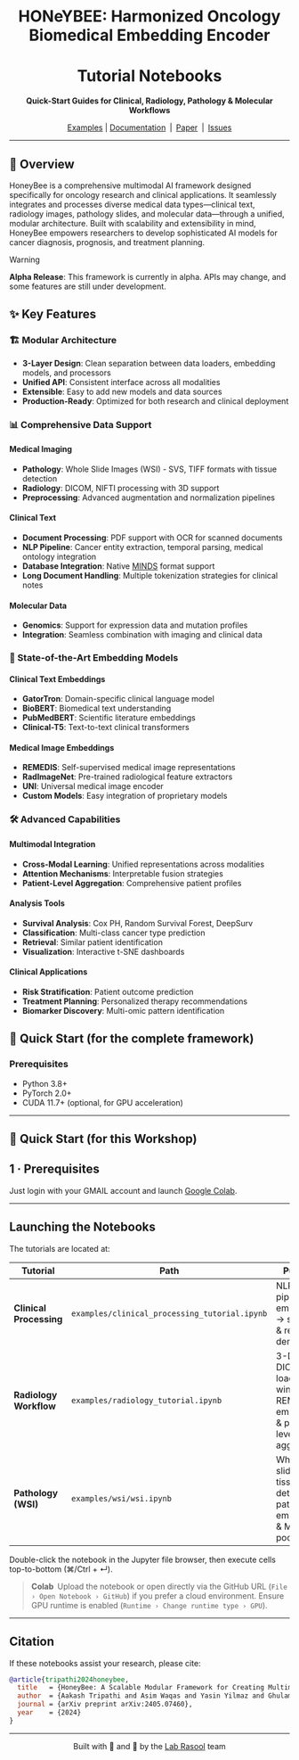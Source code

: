 <div align="center">

  # HONeYBEE: Harmonized Oncology Biomedical Embedding Encoder
  # Tutorial Notebooks  
  **Quick-Start Guides for Clinical, Radiology, Pathology & Molecular Workflows**

   [Examples](examples/) | [Documentation](https://lab-rasool.github.io/HoneyBee/) | [Paper](https://arxiv.org/abs/2405.07460) | [Issues](https://github.com/lab-rasool/HoneyBee/issues)
</div>

---

## 🚀 Overview

HoneyBee is a comprehensive multimodal AI framework designed specifically for oncology research and clinical applications. It seamlessly integrates and processes diverse medical data types—clinical text, radiology images, pathology slides, and molecular data—through a unified, modular architecture. Built with scalability and extensibility in mind, HoneyBee empowers researchers to develop sophisticated AI models for cancer diagnosis, prognosis, and treatment planning.

> [!WARNING]
> **Alpha Release**: This framework is currently in alpha. APIs may change, and some features are still under development.

## ✨ Key Features

### 🏗️ Modular Architecture
- **3-Layer Design**: Clean separation between data loaders, embedding models, and processors
- **Unified API**: Consistent interface across all modalities
- **Extensible**: Easy to add new models and data sources
- **Production-Ready**: Optimized for both research and clinical deployment

### 📊 Comprehensive Data Support

#### Medical Imaging
- **Pathology**: Whole Slide Images (WSI) - SVS, TIFF formats with tissue detection
- **Radiology**: DICOM, NIFTI processing with 3D support
- **Preprocessing**: Advanced augmentation and normalization pipelines

#### Clinical Text
- **Document Processing**: PDF support with OCR for scanned documents
- **NLP Pipeline**: Cancer entity extraction, temporal parsing, medical ontology integration
- **Database Integration**: Native [MINDS](https://github.com/lab-rasool/MINDS) format support
- **Long Document Handling**: Multiple tokenization strategies for clinical notes

#### Molecular Data
- **Genomics**: Support for expression data and mutation profiles
- **Integration**: Seamless combination with imaging and clinical data

### 🧠 State-of-the-Art Embedding Models

#### Clinical Text Embeddings
- **GatorTron**: Domain-specific clinical language model
- **BioBERT**: Biomedical text understanding
- **PubMedBERT**: Scientific literature embeddings
- **Clinical-T5**: Text-to-text clinical transformers

#### Medical Image Embeddings
- **REMEDIS**: Self-supervised medical image representations
- **RadImageNet**: Pre-trained radiological feature extractors
- **UNI**: Universal medical image encoder
- **Custom Models**: Easy integration of proprietary models

### 🛠️ Advanced Capabilities

#### Multimodal Integration
- **Cross-Modal Learning**: Unified representations across modalities
- **Attention Mechanisms**: Interpretable fusion strategies
- **Patient-Level Aggregation**: Comprehensive patient profiles

#### Analysis Tools
- **Survival Analysis**: Cox PH, Random Survival Forest, DeepSurv
- **Classification**: Multi-class cancer type prediction
- **Retrieval**: Similar patient identification
- **Visualization**: Interactive t-SNE dashboards

#### Clinical Applications
- **Risk Stratification**: Patient outcome prediction
- **Treatment Planning**: Personalized therapy recommendations
- **Biomarker Discovery**: Multi-omic pattern identification

## 🚀 Quick Start (for the complete framework)

### Prerequisites 

- Python 3.8+
- PyTorch 2.0+
- CUDA 11.7+ (optional, for GPU acceleration)

---
## 🚀 Quick Start (for this Workshop)
## 1 · Prerequisites

Just login with your GMAIL account and launch [Google Colab](https://colab.research.google.com/).

---

## Launching the Notebooks
The tutorials are located at:

| Tutorial | Path | Purpose |
|----------|------|---------|
| **Clinical Processing** | `examples/clinical_processing_tutorial.ipynb` | NLP pipeline → embedding → survival & retrieval demos |
| **Radiology Workflow**  | `examples/radiology_tutorial.ipynb` | 3-D DICOM loading, windowing, REMEDIS embedding & patient-level aggregation |
| **Pathology (WSI)**     | `examples/wsi/wsi.ipynb` | Whole-slide tiling, tissue detection, patch embedding & MIL pooling |

Double-click the notebook in the Jupyter file browser, then execute cells top-to-bottom (⌘/Ctrl + ↵).

> **Colab** Upload the notebook or open directly via the GitHub URL (`File › Open Notebook › GitHub`) if you prefer a cloud environment. Ensure GPU runtime is enabled (`Runtime › Change runtime type › GPU`).

---

## Citation
If these notebooks assist your research, please cite:
```bibtex
@article{tripathi2024honeybee,
  title   = {HoneyBee: A Scalable Modular Framework for Creating Multimodal Oncology Datasets with Foundational Embedding Models},
  author  = {Aakash Tripathi and Asim Waqas and Yasin Yilmaz and Ghulam Rasool},
  journal = {arXiv preprint arXiv:2405.07460},
  year    = {2024}
}
```

---
<div align="center">
  Built with 🔬 and 🖤 by the <a href="https://github.com/lab-rasool">Lab Rasool</a> team
</div>
